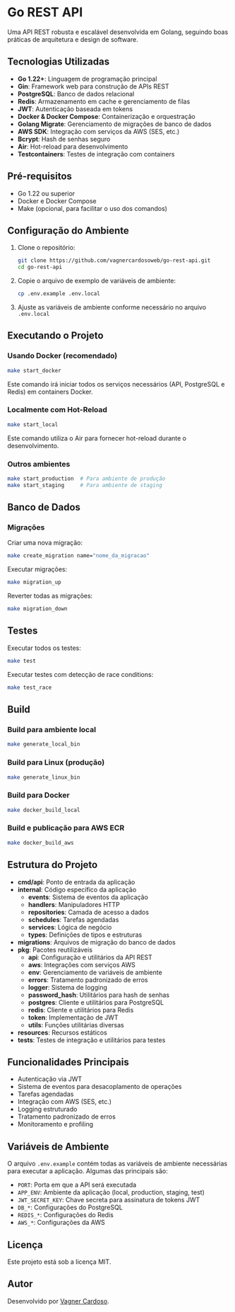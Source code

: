 # Go REST API

Uma API REST robusta e escalável desenvolvida em Golang, seguindo boas práticas de arquitetura e design de software.

## Tecnologias Utilizadas

- **Go 1.22+**: Linguagem de programação principal
- **Gin**: Framework web para construção de APIs REST
- **PostgreSQL**: Banco de dados relacional
- **Redis**: Armazenamento em cache e gerenciamento de filas
- **JWT**: Autenticação baseada em tokens
- **Docker & Docker Compose**: Containerização e orquestração
- **Golang Migrate**: Gerenciamento de migrações de banco de dados
- **AWS SDK**: Integração com serviços da AWS (SES, etc.)
- **Bcrypt**: Hash de senhas seguro
- **Air**: Hot-reload para desenvolvimento
- **Testcontainers**: Testes de integração com containers

## Pré-requisitos

- Go 1.22 ou superior
- Docker e Docker Compose
- Make (opcional, para facilitar o uso dos comandos)

## Configuração do Ambiente

1. Clone o repositório:

   ```bash
   git clone https://github.com/vagnercardosoweb/go-rest-api.git
   cd go-rest-api
   ```

2. Copie o arquivo de exemplo de variáveis de ambiente:

   ```bash
   cp .env.example .env.local
   ```

3. Ajuste as variáveis de ambiente conforme necessário no arquivo `.env.local`

## Executando o Projeto

### Usando Docker (recomendado)

```bash
make start_docker
```

Este comando irá iniciar todos os serviços necessários (API, PostgreSQL e Redis) em containers Docker.

### Localmente com Hot-Reload

```bash
make start_local
```

Este comando utiliza o Air para fornecer hot-reload durante o desenvolvimento.

### Outros ambientes

```bash
make start_production  # Para ambiente de produção
make start_staging     # Para ambiente de staging
```

## Banco de Dados

### Migrações

Criar uma nova migração:

```bash
make create_migration name="nome_da_migracao"
```

Executar migrações:

```bash
make migration_up
```

Reverter todas as migrações:

```bash
make migration_down
```

## Testes

Executar todos os testes:

```bash
make test
```

Executar testes com detecção de race conditions:

```bash
make test_race
```

## Build

### Build para ambiente local

```bash
make generate_local_bin
```

### Build para Linux (produção)

```bash
make generate_linux_bin
```

### Build para Docker

```bash
make docker_build_local
```

### Build e publicação para AWS ECR

```bash
make docker_build_aws
```

## Estrutura do Projeto

- **cmd/api**: Ponto de entrada da aplicação
- **internal**: Código específico da aplicação
  - **events**: Sistema de eventos da aplicação
  - **handlers**: Manipuladores HTTP
  - **repositories**: Camada de acesso a dados
  - **schedules**: Tarefas agendadas
  - **services**: Lógica de negócio
  - **types**: Definições de tipos e estruturas
- **migrations**: Arquivos de migração do banco de dados
- **pkg**: Pacotes reutilizáveis
  - **api**: Configuração e utilitários da API REST
  - **aws**: Integrações com serviços AWS
  - **env**: Gerenciamento de variáveis de ambiente
  - **errors**: Tratamento padronizado de erros
  - **logger**: Sistema de logging
  - **password_hash**: Utilitários para hash de senhas
  - **postgres**: Cliente e utilitários para PostgreSQL
  - **redis**: Cliente e utilitários para Redis
  - **token**: Implementação de JWT
  - **utils**: Funções utilitárias diversas
- **resources**: Recursos estáticos
- **tests**: Testes de integração e utilitários para testes

## Funcionalidades Principais

- Autenticação via JWT
- Sistema de eventos para desacoplamento de operações
- Tarefas agendadas
- Integração com AWS (SES, etc.)
- Logging estruturado
- Tratamento padronizado de erros
- Monitoramento e profiling

## Variáveis de Ambiente

O arquivo `.env.example` contém todas as variáveis de ambiente necessárias para executar a aplicação. Algumas das principais são:

- `PORT`: Porta em que a API será executada
- `APP_ENV`: Ambiente da aplicação (local, production, staging, test)
- `JWT_SECRET_KEY`: Chave secreta para assinatura de tokens JWT
- `DB_*`: Configurações do PostgreSQL
- `REDIS_*`: Configurações do Redis
- `AWS_*`: Configurações da AWS

## Licença

Este projeto está sob a licença MIT.

## Autor

Desenvolvido por [Vagner Cardoso](https://github.com/vagnercardosoweb).
